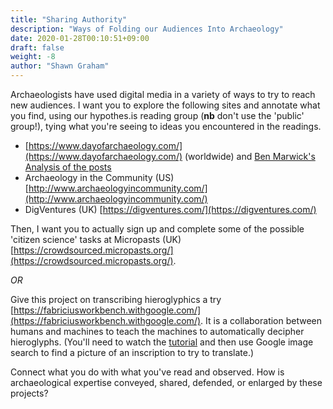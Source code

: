 ```yaml
---
title: "Sharing Authority"
description: "Ways of Folding our Audiences Into Archaeology"
date: 2020-01-28T00:10:51+09:00
draft: false
weight: -8
author: "Shawn Graham"
---
```


Archaeologists have used digital media in a variety of ways to try to reach new audiences. I want you to explore the following sites and annotate what you find, using our hypothes.is reading group (**nb** don't use the 'public' group!), tying what you're seeing to ideas you encountered in the readings.

+ [https://www.dayofarchaeology.com/](https://www.dayofarchaeology.com/) (worldwide) and [Ben Marwick's Analysis of the posts](https://github.com/benmarwick/dayofarchaeology)
+ Archaeology in the Community (US) [http://www.archaeologyincommunity.com/](http://www.archaeologyincommunity.com/)
+ DigVentures (UK) [https://digventures.com/](https://digventures.com/)

Then, I want you to actually sign up and complete some of the possible 'citizen science' tasks at Micropasts  (UK) [https://crowdsourced.micropasts.org/](https://crowdsourced.micropasts.org/).

_OR_

Give this project on transcribing hieroglyphics a try [https://fabriciusworkbench.withgoogle.com/](https://fabriciusworkbench.withgoogle.com/). It is a collaboration between humans and machines to teach the machines to automatically decipher hieroglyphs. (You'll need to watch the [tutorial](https://artsandculture.google.com/story/gwXxcXwClTM8JA) and then use Google image search to find a picture of an inscription to try to translate.)

Connect what you do with what you've read and observed. How is archaeological expertise conveyed, shared, defended, or enlarged by these projects?
